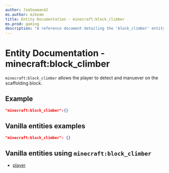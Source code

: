 ```yaml
---
author: JimSeaman42
ms.author: mikeam
title: Entity Documentation - minecraft:block_climber
ms.prod: gaming
description: "A reference document detailing the 'block_climber' entity component"
---
```


# Entity Documentation - minecraft:block_climber

`minecraft:block_climber` allows the player to detect and manuever on the scaffolding block.

## Example

```json
"minecraft:block_climber":{}
```

## Vanilla entities examples

```json
"minecraft:block_climber": {}
```

## Vanilla entities using `minecraft:block_climber`

- [player](../../../../Source/VanillaBehaviorPack_Snippets/entities/player.md)
